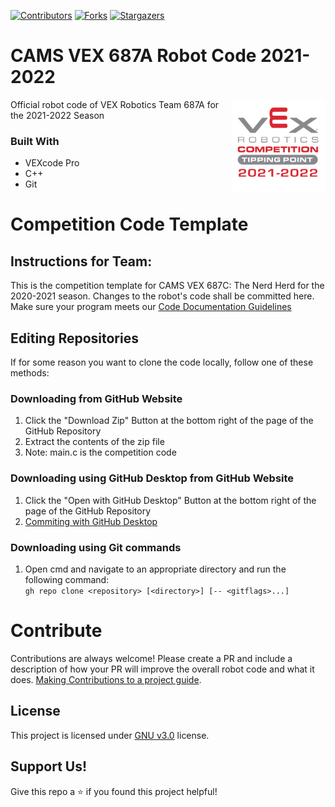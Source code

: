 [![Contributors][contributors-shield]][contributors-url]
[![Forks][forks-shield]][forks-url]
[![Stargazers][stars-shield]][stars-url]

# CAMS VEX 687A Robot Code 2021-2022

[<img src="assets/img/tipping-point-logo.png" align="right" width="150">](https://github.com/687vex/687A-Robot-Code-2021-2022)

Official robot code of VEX Robotics Team 687A for the 2021-2022 Season

### Built With

-   VEXcode Pro
-   C++
-   Git

# Competition Code Template
## Instructions for Team:
This is the competition template for CAMS VEX 687C: The Nerd Herd for the 2020-2021 season. Changes to the robot's code shall be committed here. Make sure your program meets our [Code Documentation Guidelines](https://github.com/687vex/Competition-Template-2020-2021/blob/main/CodeDocumentation.md)

## Editing Repositories
If for some reason you want to clone the code locally, follow one of these methods:

### Downloading from GitHub Website
  1. Click the "Download Zip" Button at the bottom right of the page of the GitHub Repository
  2. Extract the contents of the zip file
  3. Note: main.c is the competition code

### Downloading using GitHub Desktop from GitHub Website
  1. Click the "Open with GitHub Desktop" Button at the bottom right of the page of the GitHub Repository
  3. [Commiting with GitHub Desktop](https://docs.github.com/en/desktop/contributing-and-collaborating-using-github-desktop/committing-and-reviewing-changes-to-your-project#1-choosing-a-branch-and-making-changes)

### Downloading using Git commands
  1. Open cmd and navigate to an appropriate directory and run the following command:
  <br> ```gh repo clone <repository> [<directory>] [-- <gitflags>...] ```

# Contribute
Contributions are always welcome! Please create a PR and include a description of how your PR will improve the overall robot code and what it does. [Making Contributions to a project guide](https://github.com/firstcontributions/first-contributions).

## License
This project is licensed under [GNU v3.0](https://opensource.org/licenses/GPL-3.0) license.

## Support Us!
Give this repo a ⭐️ if you found this project helpful!

[contributors-shield]: https://img.shields.io/github/contributors/687vex/687C-Robot-Code-2020-2021.svg?style=for-the-badge
[contributors-url]: https://github.com/687vex/687C-Robot-Code-2020-2021/graphs/contributors
[forks-shield]: https://img.shields.io/github/forks/687vex/687C-Robot-Code-2020-2021.svg?style=for-the-badge
[forks-url]: https://github.com/687vex/687C-Robot-Code-2020-2021/network/members
[stars-shield]: https://img.shields.io/github/stars/687vex/687C-Robot-Code-2020-2021.svg?style=for-the-badge
[stars-url]: https://github.com/687vex/687C-Robot-Code-2020-2021/stargazers
